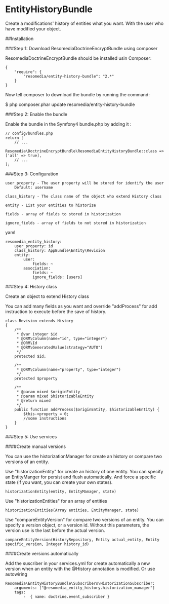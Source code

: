 # EntityHistoryBundle

Create a modifications' history of entities what you want. With the user who have modified your object.

##Installation

###Step 1: Download ResomediaDoctrineEncryptBundle using composer

ResomediaDoctrineEncryptBundle should be installed usin Composer:

    {
        "require": {
            "resomedia/entity-history-bundle": "2.*"
        }
    }

Now tell composer to download the bundle by running the command:

$ php composer.phar update resomedia/entity-history-bundle

###Step 2: Enable the bundle

Enable the bundle in the Symfony4 bundle.php by adding it :

    // config/bundles.php
    return [
        // ...
        Resomedia\DoctrineEncryptBundle\ResomediaEntityHistoryBundle::class => ['all' => true],
        // ...
    ];

###Step 3: Configuration

    user_property - The user property will be stored for identify the user
        Default: username

    class_history - The class name of the object who extend History class

    entity - List your entities to historize
        
    fields - array of fields to stored in historization
    
    ignore_fields - array of fields to not stored in historization

yaml

    resomedia_entity_history:
        user_property: id
        class_history: AppBundle\Entity\Revision
        entity:
            user:
                fields: ~
            association:
                fields: ~
                ignore_fields: [users]

###Step 4: History class

Create an object to extend History class

You can add many fields as you want and override "addProcess" for add instruction to execute before the save of history.

    class Revision extends History
    {
        /**
         * @var integer $id
         * @ORM\Column(name="id", type="integer")
         * @ORM\Id
         * @ORM\GeneratedValue(strategy="AUTO")
         */
        protected $id;
        
        /**
         * @ORM\Column(name="property", type="integer")
         */
        protected $property
    
        /**
         * @param mixed $originEntity
         * @param mixed $historizableEntity
         * @return mixed
         */
        public function addProcess($originEntity, $historizableEntity) {
            $this->property = 0;
            //some instructions
        }
    }
    
###Step 5: Use services

####Create manual versions

You can use the historizationManager for create an history or compare two versions of an entity.

Use "historizationEntity" for create an history of one entity. You can specify an EntityManger for persist and flush automatically. And force a specific state (if you want, you can create your own states).
    
    historizationEntity(entity, EntityManager, state)
    
Use "historizationEntities" for an array of entities

    historizationEntities(Array entities, EntityManager, state)
    
Use "compareEntityVersion" for compare two versions of an entity.
You can specify a version object, or a version id.
Without this parameters, the version use is the last before the actual version.

    compareEntityVersion(HistoryRepository, Entity actual_entity, Entity specific_version, Integer history_id)
    
####Create versions automatically

Add the suscriber in your services.yml for create automatically a new version when an entity with the @History annotation is modified.
Or use autowiring

    Resomedia\EntityHistoryBundle\Subscribers\HistorizationSubscriber:
        arguments: ["@resomedia_entity_history.historization_manager"]
        tags:
            -  { name: doctrine.event_subscriber }